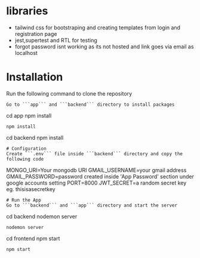 # libraries

- tailwind css for bootstraping and creating templates from login and registration page
- jest,supertest and RTL for testing
- forgot password isnt working as its not hosted and link goes via email as localhost

# Installation

Run the following command to clone the repository

````
Go to ```app``` and ```backend``` directory to install packages
````

cd app
npm install

```
npm install
```

cd backend
npm install

````
# Configuration
Create ```.env``` file inside ```backend``` directory and copy the following code

````

MONGO_URI=Your mongodb URI
GMAIL_USERNAME=your gmail address
GMAIL_PASSWORD=password created inside 'App Password' section under google accounts setting
PORT=8000
JWT_SECRET=a random secret key eg. thisisasecretkey

````
# Run the App
Go to ```backend``` and ```app``` directory and start the server
````

cd backend
nodemon server

```
nodemon server
```

cd frontend
npm start

```
npm start
```
